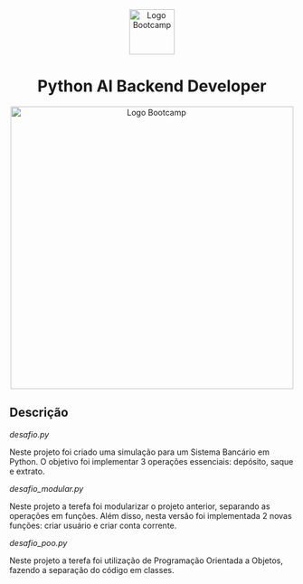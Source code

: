 <div align="center">
<img src="https://hermes.digitalinnovation.one/assets/diome/logo-full.svg" alt="Logo Bootcamp" width="80">
<h1>Python AI Backend Developer</h1>
<img src="https://hermes.dio.me/files/assets/ef695d25-f647-45eb-b1ad-a25c124b28ca.png" alt="Logo Bootcamp" width="500">
</div>

## Descrição 

*desafio.py*

Neste projeto foi criado uma simulação para um Sistema Bancário em Python. O objetivo foi implementar 3 operações essenciais: depósito, saque e extrato.

*desafio_modular.py*

Neste projeto a terefa foi modularizar o projeto anterior, separando as operações em funções. Além disso, nesta versão foi implementada 2 novas funções: criar usuário e criar conta corrente.

*desafio_poo.py*

Neste projeto a terefa foi utilização de Programação Orientada a Objetos, fazendo a separação do código em classes.
